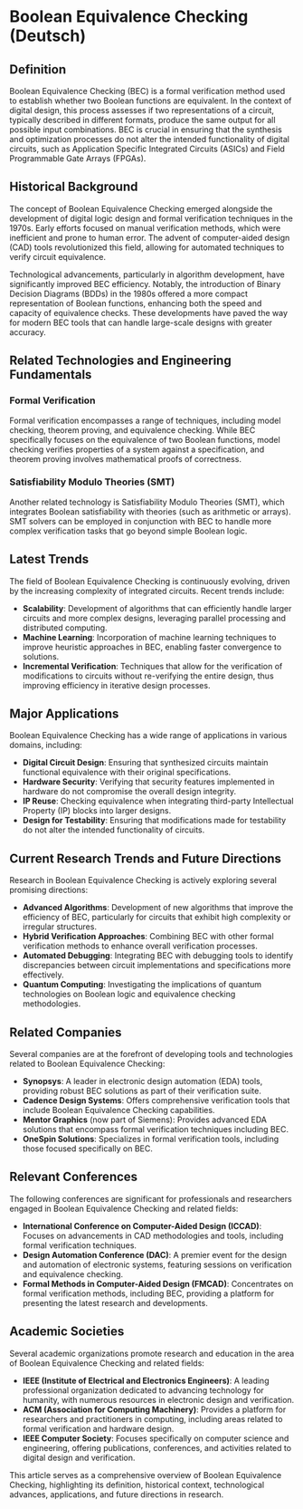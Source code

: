 # Boolean Equivalence Checking (Deutsch)

## Definition

Boolean Equivalence Checking (BEC) is a formal verification method used to establish whether two Boolean functions are equivalent. In the context of digital design, this process assesses if two representations of a circuit, typically described in different formats, produce the same output for all possible input combinations. BEC is crucial in ensuring that the synthesis and optimization processes do not alter the intended functionality of digital circuits, such as Application Specific Integrated Circuits (ASICs) and Field Programmable Gate Arrays (FPGAs).

## Historical Background

The concept of Boolean Equivalence Checking emerged alongside the development of digital logic design and formal verification techniques in the 1970s. Early efforts focused on manual verification methods, which were inefficient and prone to human error. The advent of computer-aided design (CAD) tools revolutionized this field, allowing for automated techniques to verify circuit equivalence.

Technological advancements, particularly in algorithm development, have significantly improved BEC efficiency. Notably, the introduction of Binary Decision Diagrams (BDDs) in the 1980s offered a more compact representation of Boolean functions, enhancing both the speed and capacity of equivalence checks. These developments have paved the way for modern BEC tools that can handle large-scale designs with greater accuracy.

## Related Technologies and Engineering Fundamentals

### Formal Verification

Formal verification encompasses a range of techniques, including model checking, theorem proving, and equivalence checking. While BEC specifically focuses on the equivalence of two Boolean functions, model checking verifies properties of a system against a specification, and theorem proving involves mathematical proofs of correctness.

### Satisfiability Modulo Theories (SMT)

Another related technology is Satisfiability Modulo Theories (SMT), which integrates Boolean satisfiability with theories (such as arithmetic or arrays). SMT solvers can be employed in conjunction with BEC to handle more complex verification tasks that go beyond simple Boolean logic.

## Latest Trends

The field of Boolean Equivalence Checking is continuously evolving, driven by the increasing complexity of integrated circuits. Recent trends include:

- **Scalability**: Development of algorithms that can efficiently handle larger circuits and more complex designs, leveraging parallel processing and distributed computing.
- **Machine Learning**: Incorporation of machine learning techniques to improve heuristic approaches in BEC, enabling faster convergence to solutions.
- **Incremental Verification**: Techniques that allow for the verification of modifications to circuits without re-verifying the entire design, thus improving efficiency in iterative design processes.

## Major Applications

Boolean Equivalence Checking has a wide range of applications in various domains, including:

- **Digital Circuit Design**: Ensuring that synthesized circuits maintain functional equivalence with their original specifications.
- **Hardware Security**: Verifying that security features implemented in hardware do not compromise the overall design integrity.
- **IP Reuse**: Checking equivalence when integrating third-party Intellectual Property (IP) blocks into larger designs.
- **Design for Testability**: Ensuring that modifications made for testability do not alter the intended functionality of circuits.

## Current Research Trends and Future Directions

Research in Boolean Equivalence Checking is actively exploring several promising directions:

- **Advanced Algorithms**: Development of new algorithms that improve the efficiency of BEC, particularly for circuits that exhibit high complexity or irregular structures.
- **Hybrid Verification Approaches**: Combining BEC with other formal verification methods to enhance overall verification processes.
- **Automated Debugging**: Integrating BEC with debugging tools to identify discrepancies between circuit implementations and specifications more effectively.
- **Quantum Computing**: Investigating the implications of quantum technologies on Boolean logic and equivalence checking methodologies.

## Related Companies

Several companies are at the forefront of developing tools and technologies related to Boolean Equivalence Checking:

- **Synopsys**: A leader in electronic design automation (EDA) tools, providing robust BEC solutions as part of their verification suite.
- **Cadence Design Systems**: Offers comprehensive verification tools that include Boolean Equivalence Checking capabilities.
- **Mentor Graphics** (now part of Siemens): Provides advanced EDA solutions that encompass formal verification techniques including BEC.
- **OneSpin Solutions**: Specializes in formal verification tools, including those focused specifically on BEC.

## Relevant Conferences

The following conferences are significant for professionals and researchers engaged in Boolean Equivalence Checking and related fields:

- **International Conference on Computer-Aided Design (ICCAD)**: Focuses on advancements in CAD methodologies and tools, including formal verification techniques.
- **Design Automation Conference (DAC)**: A premier event for the design and automation of electronic systems, featuring sessions on verification and equivalence checking.
- **Formal Methods in Computer-Aided Design (FMCAD)**: Concentrates on formal verification methods, including BEC, providing a platform for presenting the latest research and developments.

## Academic Societies

Several academic organizations promote research and education in the area of Boolean Equivalence Checking and related fields:

- **IEEE (Institute of Electrical and Electronics Engineers)**: A leading professional organization dedicated to advancing technology for humanity, with numerous resources in electronic design and verification.
- **ACM (Association for Computing Machinery)**: Provides a platform for researchers and practitioners in computing, including areas related to formal verification and hardware design.
- **IEEE Computer Society**: Focuses specifically on computer science and engineering, offering publications, conferences, and activities related to digital design and verification. 

This article serves as a comprehensive overview of Boolean Equivalence Checking, highlighting its definition, historical context, technological advances, applications, and future directions in research.